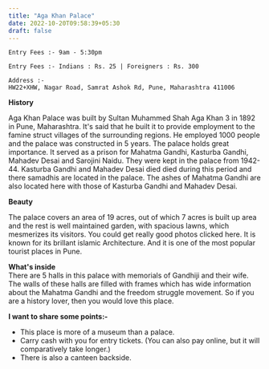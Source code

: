 ```yaml
---
title: "Aga Khan Palace"
date: 2022-10-20T09:58:39+05:30
draft: false
---
```


```
Entry Fees :- 9am - 5:30pm

Entry Fees :- Indians : Rs. 25 | Foreigners : Rs. 300

Address :-
HW22+XHW, Nagar Road, Samrat Ashok Rd, Pune, Maharashtra 411006
```

**History**

Aga Khan Palace was built by Sultan Muhammed Shah Aga Khan 3 in 1892 in Pune, Maharashtra. It's said that he built it to provide employment to the famine struct villages of the surrounding regions. He employed 1000 people and the palace was constructed in 5 years. The palace holds great importance. It served as a prison for Mahatma Gandhi, Kasturba Gandhi, Mahadev Desai and Sarojini Naidu. They were kept in the palace from 1942-44. Kasturba Gandhi and Mahadev Desai died died during this period and there samadhis are located in the palace. The ashes of Mahatma Gandhi are also located here with those of Kasturba Gandhi and Mahadev Desai.

**Beauty**

The palace covers an area of 19 acres, out of which 7 acres is built up area and the rest is well maintained garden, with spacious lawns, which mesmerizes its visitors. You could get really good photos clicked here. It is known for its brillant islamic Architecture. And it is one of the most popular tourist places in Pune.

**What's inside**  
There are 5 halls in this palace with memorials of Gandhiji and their wife. The walls of these halls are filled with frames which has wide information about the Mahatma Gandhi and the freedom struggle movement. So if you are a history lover, then you would love this place.

**I want to share some points:-**

- This place is more of a museum than a palace.
- Carry cash with you for entry tickets. (You can also pay online, but it will comparatively take longer.)
- There is also a canteen backside. 


